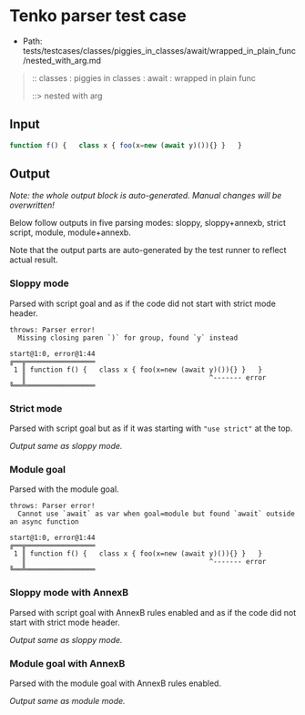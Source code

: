 # Tenko parser test case

- Path: tests/testcases/classes/piggies_in_classes/await/wrapped_in_plain_func/nested_with_arg.md

> :: classes : piggies in classes : await : wrapped in plain func
>
> ::> nested with arg

## Input

`````js
function f() {   class x { foo(x=new (await y)()){} }   }
`````

## Output

_Note: the whole output block is auto-generated. Manual changes will be overwritten!_

Below follow outputs in five parsing modes: sloppy, sloppy+annexb, strict script, module, module+annexb.

Note that the output parts are auto-generated by the test runner to reflect actual result.

### Sloppy mode

Parsed with script goal and as if the code did not start with strict mode header.

`````
throws: Parser error!
  Missing closing paren `)` for group, found `y` instead

start@1:0, error@1:44
╔══╦═════════════════
 1 ║ function f() {   class x { foo(x=new (await y)()){} }   }
   ║                                             ^------- error
╚══╩═════════════════

`````

### Strict mode

Parsed with script goal but as if it was starting with `"use strict"` at the top.

_Output same as sloppy mode._

### Module goal

Parsed with the module goal.

`````
throws: Parser error!
  Cannot use `await` as var when goal=module but found `await` outside an async function

start@1:0, error@1:44
╔══╦═════════════════
 1 ║ function f() {   class x { foo(x=new (await y)()){} }   }
   ║                                             ^------- error
╚══╩═════════════════

`````

### Sloppy mode with AnnexB

Parsed with script goal with AnnexB rules enabled and as if the code did not start with strict mode header.

_Output same as sloppy mode._

### Module goal with AnnexB

Parsed with the module goal with AnnexB rules enabled.

_Output same as module mode._
